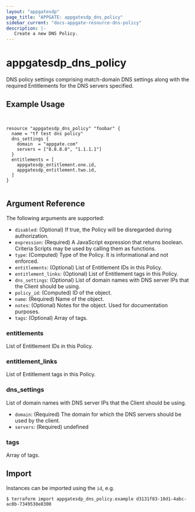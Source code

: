 ```yaml
---
layout: "appgatesdp"
page_title: "APPGATE: appgatesdp_dns_policy"
sidebar_current: "docs-appgate-resource-dns-policy"
description: |-
   Create a new DNS Policy.
---
```


# appgatesdp_dns_policy

DNS policy settings comprising match-domain DNS settings along with the required Entitlements for the DNS servers specified.



## Example Usage

```hcl


resource "appgatesdp_dns_policy" "foobar" {
  name = "tf test dns policy"
  dns_settings {
    domain  = "appgate.com"
    servers = ["8.8.8.8", "1.1.1.1"]
  }
  entitlements = [
    appgatesdp_entitlement.one.id,
    appgatesdp_entitlement.two.id,
  ]
}


```


## Argument Reference

The following arguments are supported:


* `disabled`: (Optional) If true, the Policy will be disregarded during authorization.
* `expression`: (Required) A JavaScript expression that returns boolean. Criteria Scripts may be used by calling them as functions.
* `type`: (Computed) Type of the Policy. It is informational and not enforced.
* `entitlements`: (Optional) List of Entitlement IDs in this Policy.
* `entitlement_links`: (Optional) List of Entitlement tags in this Policy.
* `dns_settings`: (Optional) List of domain names with DNS server IPs that the Client should be using.
* `policy_id`: (Computed) ID of the object.
* `name`: (Required) Name of the object.
* `notes`: (Optional) Notes for the object. Used for documentation purposes.
* `tags`: (Optional) Array of tags.


### entitlements
List of Entitlement IDs in this Policy.

### entitlement_links
List of Entitlement tags in this Policy.


### dns_settings
List of domain names with DNS server IPs that the Client should be using.

* `domain`: (Required) The domain for which the DNS servers should be used by the client.
* `servers`: (Required) undefined


### tags
Array of tags.




## Import

Instances can be imported using the `id`, e.g.

```
$ terraform import appgatesdp_dns_policy.example d3131f83-10d1-4abc-ac0b-7349538e8300
```
